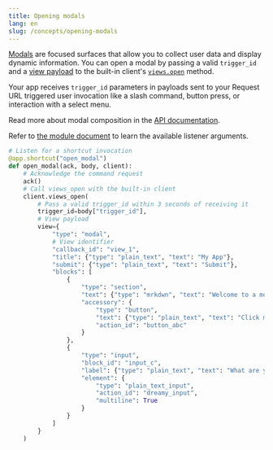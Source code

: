 ```yaml
---
title: Opening modals
lang: en
slug: /concepts/opening-modals
---
```


[Modals](https://docs.slack.dev/surfaces/modals) are focused surfaces that allow you to collect user data and display dynamic information. You can open a modal by passing a valid `trigger_id` and a [view payload](https://docs.slack.dev/reference/interaction-payloads/view-interactions-payload/#view_submission) to the built-in client's [`views.open`](https://docs.slack.dev/reference/methods/views.open/) method. 

Your app receives `trigger_id` parameters in payloads sent to your Request URL triggered user invocation like a slash command, button press, or interaction with a select menu.

Read more about modal composition in the [API documentation](https://docs.slack.dev/surfaces/modals#composing_views).

Refer to [the module document](https://tools.slack.dev/bolt-python/api-docs/slack_bolt/kwargs_injection/args.html) to learn the available listener arguments.

```python
# Listen for a shortcut invocation
@app.shortcut("open_modal")
def open_modal(ack, body, client):
    # Acknowledge the command request
    ack()
    # Call views_open with the built-in client
    client.views_open(
        # Pass a valid trigger_id within 3 seconds of receiving it
        trigger_id=body["trigger_id"],
        # View payload
        view={
            "type": "modal",
            # View identifier
            "callback_id": "view_1",
            "title": {"type": "plain_text", "text": "My App"},
            "submit": {"type": "plain_text", "text": "Submit"},
            "blocks": [
                {
                    "type": "section",
                    "text": {"type": "mrkdwn", "text": "Welcome to a modal with _blocks_"},
                    "accessory": {
                        "type": "button",
                        "text": {"type": "plain_text", "text": "Click me!"},
                        "action_id": "button_abc"
                    }
                },
                {
                    "type": "input",
                    "block_id": "input_c",
                    "label": {"type": "plain_text", "text": "What are your hopes and dreams?"},
                    "element": {
                        "type": "plain_text_input",
                        "action_id": "dreamy_input",
                        "multiline": True
                    }
                }
            ]
        }
    )
```
